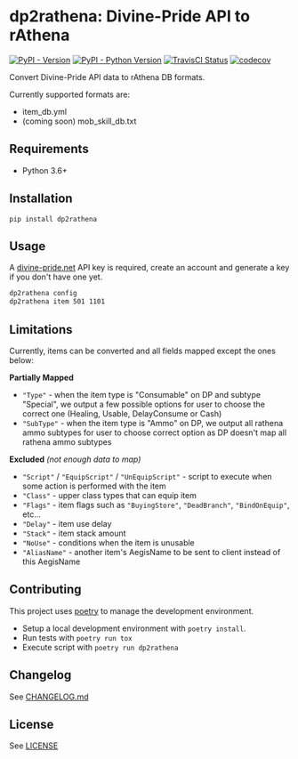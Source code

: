 # dp2rathena: Divine-Pride API to rAthena

[![PyPI - Version](https://img.shields.io/pypi/v/dp2rathena)](https://pypi.org/project/dp2rathena/)
[![PyPI - Python Version](https://img.shields.io/pypi/pyversions/dp2rathena)](https://pypi.org/project/dp2rathena/)
[![TravisCI Status](https://img.shields.io/travis/com/Latiosu/dp2rathena)](https://travis-ci.com/github/Latiosu/dp2rathena)
[![codecov](https://codecov.io/gh/Latiosu/dp2rathena/branch/master/graph/badge.svg?token=B7G9O57UR8)](https://codecov.io/gh/Latiosu/dp2rathena)

Convert Divine-Pride API data to rAthena DB formats.

Currently supported formats are:
- item_db.yml
- (coming soon) mob_skill_db.txt

## Requirements

* Python 3.6+

## Installation

```
pip install dp2rathena
```

## Usage

A [divine-pride.net](https://www.divine-pride.net/) API key is required, create an account and generate a key if you don't have one yet.

```bash
dp2rathena config
dp2rathena item 501 1101
```

## Limitations

Currently, items can be converted and all fields mapped except the ones below:

**Partially Mapped**
- `"Type"` - when the item type is "Consumable" on DP and subtype "Special", we output a few possible options for user to choose the correct one (Healing, Usable, DelayConsume or Cash)
- `"SubType"` - when the item type is "Ammo" on DP, we output all rathena ammo subtypes for user to choose correct option as DP doesn't map all rathena ammo subtypes

**Excluded** _(not enough data to map)_
- `"Script"` / `"EquipScript"` / `"UnEquipScript"` - script to execute when some action is performed with the item
- `"Class"` - upper class types that can equip item
- `"Flags"` - item flags such as `"BuyingStore"`, `"DeadBranch"`, `"BindOnEquip"`, etc...
- `"Delay"` - item use delay
- `"Stack"` - item stack amount
- `"NoUse"` - conditions when the item is unusable
- `"AliasName"` - another item's AegisName to be sent to client instead of this AegisName

## Contributing

This project uses [poetry](https://python-poetry.org/) to manage the development environment.

* Setup a local development environment with `poetry install`.
* Run tests with `poetry run tox`
* Execute script with `poetry run dp2rathena`

## Changelog

See [CHANGELOG.md](https://github.com/Latiosu/dp2rathena/blob/master/CHANGELOG.md)

## License

See [LICENSE](https://github.com/Latiosu/dp2rathena/blob/master/LICENSE)
